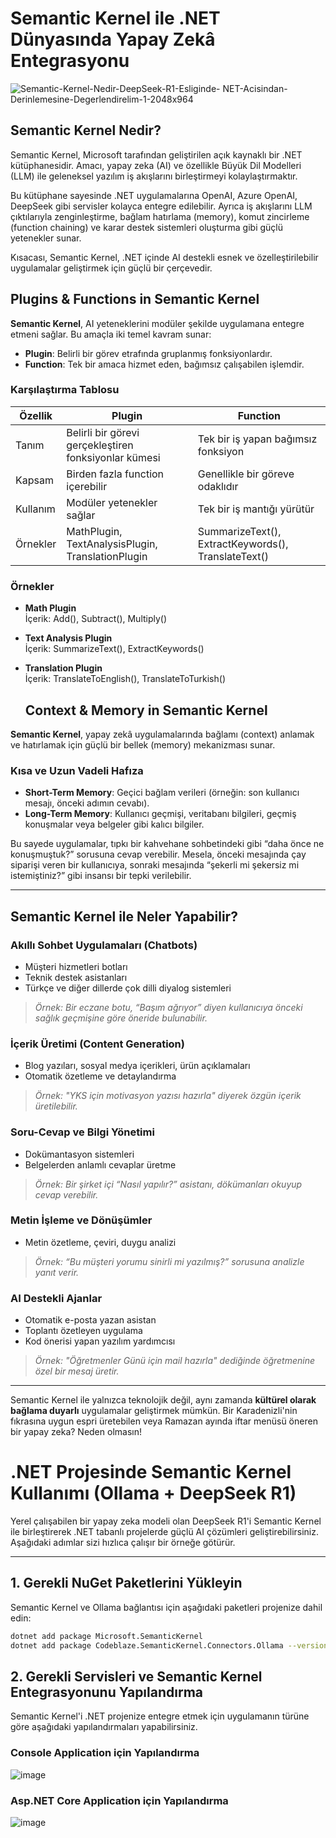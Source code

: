 # Semantic Kernel ile .NET Dünyasında Yapay Zekâ Entegrasyonu

![Semantic-Kernel-Nedir-DeepSeek-R1-Esliginde- NET-Acisindan-Derinlemesine-Degerlendirelim-1-2048x964](https://github.com/user-attachments/assets/14c40891-51c1-474d-a7d6-776b580cae8a)

## Semantic Kernel Nedir?

Semantic Kernel, Microsoft tarafından geliştirilen açık kaynaklı bir .NET kütüphanesidir. Amacı, yapay zeka (AI) ve özellikle Büyük Dil Modelleri (LLM) ile geleneksel yazılım iş akışlarını birleştirmeyi kolaylaştırmaktır.

Bu kütüphane sayesinde .NET uygulamalarına OpenAI, Azure OpenAI, DeepSeek gibi servisler kolayca entegre edilebilir. Ayrıca iş akışlarını LLM çıktılarıyla zenginleştirme, bağlam hatırlama (memory), komut zincirleme (function chaining) ve karar destek sistemleri oluşturma gibi güçlü yetenekler sunar.

Kısacası, Semantic Kernel, .NET içinde AI destekli esnek ve özelleştirilebilir uygulamalar geliştirmek için güçlü bir çerçevedir.

## Plugins & Functions in Semantic Kernel

**Semantic Kernel**, AI yeteneklerini modüler şekilde uygulamana entegre etmeni sağlar. Bu amaçla iki temel kavram sunar:

- **Plugin**: Belirli bir görev etrafında gruplanmış fonksiyonlardır.
- **Function**: Tek bir amaca hizmet eden, bağımsız çalışabilen işlemdir.

### Karşılaştırma Tablosu

| Özellik       | Plugin                                                | Function                                             |
|---------------|--------------------------------------------------------|------------------------------------------------------|
| Tanım         | Belirli bir görevi gerçekleştiren fonksiyonlar kümesi | Tek bir iş yapan bağımsız fonksiyon                  |
| Kapsam        | Birden fazla function içerebilir                      | Genellikle bir göreve odaklıdır                      |
| Kullanım      | Modüler yetenekler sağlar                             | Tek bir iş mantığı yürütür                          |
| Örnekler      | MathPlugin, TextAnalysisPlugin, TranslationPlugin     | SummarizeText(), ExtractKeywords(), TranslateText() |

### Örnekler

- **Math Plugin**  
  İçerik: Add(), Subtract(), Multiply()

- **Text Analysis Plugin**  
  İçerik: SummarizeText(), ExtractKeywords()

- **Translation Plugin**  
  İçerik: TranslateToEnglish(), TranslateToTurkish()


  ## Context & Memory in Semantic Kernel

**Semantic Kernel**, yapay zekâ uygulamalarında bağlamı (context) anlamak ve hatırlamak için güçlü bir bellek (memory) mekanizması sunar.

### Kısa ve Uzun Vadeli Hafıza

- **Short-Term Memory**: Geçici bağlam verileri (örneğin: son kullanıcı mesajı, önceki adımın cevabı).
- **Long-Term Memory**: Kullanıcı geçmişi, veritabanı bilgileri, geçmiş konuşmalar veya belgeler gibi kalıcı bilgiler.

Bu sayede uygulamalar, tıpkı bir kahvehane sohbetindeki gibi “daha önce ne konuşmuştuk?” sorusuna cevap verebilir. Mesela, önceki mesajında çay siparişi veren bir kullanıcıya, sonraki mesajında “şekerli mi şekersiz mi istemiştiniz?” gibi insansı bir tepki verilebilir.

---

## Semantic Kernel ile Neler Yapabilir?

### Akıllı Sohbet Uygulamaları (Chatbots)
- Müşteri hizmetleri botları
- Teknik destek asistanları
- Türkçe ve diğer dillerde çok dilli diyalog sistemleri  
> *Örnek: Bir eczane botu, “Başım ağrıyor” diyen kullanıcıya önceki sağlık geçmişine göre öneride bulunabilir.*

### İçerik Üretimi (Content Generation)
- Blog yazıları, sosyal medya içerikleri, ürün açıklamaları
- Otomatik özetleme ve detaylandırma  
> *Örnek: "YKS için motivasyon yazısı hazırla" diyerek özgün içerik üretilebilir.*

### Soru-Cevap ve Bilgi Yönetimi
- Dokümantasyon sistemleri
- Belgelerden anlamlı cevaplar üretme  
> *Örnek: Bir şirket içi “Nasıl yapılır?” asistanı, dökümanları okuyup cevap verebilir.*

### Metin İşleme ve Dönüşümler
- Metin özetleme, çeviri, duygu analizi  
> *Örnek: “Bu müşteri yorumu sinirli mi yazılmış?” sorusuna analizle yanıt verir.*

### AI Destekli Ajanlar
- Otomatik e-posta yazan asistan
- Toplantı özetleyen uygulama
- Kod önerisi yapan yazılım yardımcısı  
> *Örnek: "Öğretmenler Günü için mail hazırla" dediğinde öğretmenine özel bir mesaj üretir.*

---

Semantic Kernel ile yalnızca teknolojik değil, aynı zamanda **kültürel olarak bağlama duyarlı** uygulamalar geliştirmek mümkün. Bir Karadenizli'nin fıkrasına uygun espri üretebilen veya Ramazan ayında iftar menüsü öneren bir yapay zeka? Neden olmasın!

# .NET Projesinde Semantic Kernel Kullanımı (Ollama + DeepSeek R1)

Yerel çalışabilen bir yapay zeka modeli olan DeepSeek R1'i Semantic Kernel ile birleştirerek .NET tabanlı projelerde güçlü AI çözümleri geliştirebilirsiniz. Aşağıdaki adımlar sizi hızlıca çalışır bir örneğe götürür.

---

## 1. Gerekli NuGet Paketlerini Yükleyin

Semantic Kernel ve Ollama bağlantısı için aşağıdaki paketleri projenize dahil edin:

```bash
dotnet add package Microsoft.SemanticKernel
dotnet add package Codeblaze.SemanticKernel.Connectors.Ollama --version 1.3.1
```
## 2. Gerekli Servisleri ve Semantic Kernel Entegrasyonunu Yapılandırma

Semantic Kernel'i .NET projenize entegre etmek için uygulamanın türüne göre aşağıdaki yapılandırmaları yapabilirsiniz.

### Console Application için Yapılandırma
![image](https://github.com/user-attachments/assets/af781b18-09b0-4870-9653-1772d97213b6)

### Asp.NET Core Application için Yapılandırma

![image](https://github.com/user-attachments/assets/bf10d45d-adbc-4ed9-ad6c-099d032b2b79)



